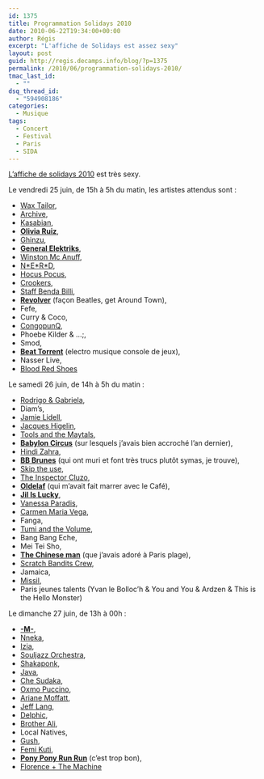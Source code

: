 ```yaml
---
id: 1375
title: Programmation Solidays 2010
date: 2010-06-22T19:34:00+00:00
author: Régis
excerpt: "L'affiche de Solidays est assez sexy"
layout: post
guid: http://regis.decamps.info/blog/?p=1375
permalink: /2010/06/programmation-solidays-2010/
tmac_last_id:
  - ""
dsq_thread_id:
  - "594908186"
categories:
  - Musique
tags:
  - Concert
  - Festival
  - Paris
  - SIDA
---
```

[L’affiche de solidays 2010](http://www.solidays.org/affiche/) est très sexy.

Le vendredi 25 juin, de 15h à 5h du matin, les artistes attendus sont : 

  * [Wax Tailor](http://www.lastfm.fr/music/Wax+Tailor), 
  * [Archive](http://www.lastfm.fr/music/Archive), 
  * [Kasabian](http://www.lastfm.fr/music/Kasabian), 
  * **[Olivia Ruiz](http://www.lastfm.fr/music/Olivia+Ruiz)**, 
  * [Ghinzu](http://www.lastfm.fr/music/Ghinzu), 
  * [**General Elektriks**](http://www.lastfm.fr/music/General+Elektriks), 
  * [Winston Mc Anuff](http://www.lastfm.fr/music/Winston+McAnuff), 
  * [N\*E\*R*D](http://www.lastfm.fr/music/N%2AE%2AR%2AD "NERD"), 
  * [Hocus Pocus](http://www.lastfm.fr/music/Hocus+Pocus), 
  * [Crookers](http://www.lastfm.fr/music/Crookers), 
  * [Staff Benda Billi](http://www.lastfm.fr/music/Staff+Benda+Bilili), 
  * [**Revolver**](http://www.lastfm.fr/music/Revolver) (façon Beatles, get Around Town), 
  * Fefe, 
  * Curry & Coco, 
  * [CongopunQ](http://www.lastfm.fr/music/CongopunQ), 
  * Phoebe Kilder & …;, 
  * Smod, 
  * [**Beat Torrent**](http://www.lastfm.fr/music/Beat+Torrent) (electro musique console de jeux), 
  * Nasser Live, 
  * [Blood Red Shoes](http://www.lastfm.fr/music/Blood+Red+Shoes)

Le samedi 26 juin, de 14h à 5h du matin : 

  * [Rodrigo & Gabriela](http://www.lastfm.fr/music/Rodrigo+y+Gabriela),
  * Diam’s, 
  * [Jamie Lidell](http://www.lastfm.fr/music/Jamie+Lidell), 
  * [Jacques Higelin](http://www.lastfm.fr/music/Jacques+Higelin),
  * [Tools and the Maytals](http://www.lastfm.fr/music/Toots+and+the+Maytals), 
  * [**Babylon Circus**](http://www.lastfm.fr/music/Babylon+Circus) (sur lesquels j’avais bien accroché l’an dernier), 
  * [Hindi Zahra](http://www.lastfm.fr/music/Hindi+Zahra), 
  * [**BB Brunes**](http://www.lastfm.fr/music/BB+Brunes) (qui ont muri et font très trucs plutôt symas, je trouve), 
  * [Skip the use](http://www.lastfm.fr/music/Skip+the+Use), 
  * [The Inspector Cluzo](http://www.lastfm.fr/music/The+Inspector+Cluzo),
  * **[Oldelaf](http://www.lastfm.fr/music/Oldelaf)** (qui m’avait fait marrer avec le Café),
  * [**Jil Is Lucky**](http://www.lastfm.fr/music/Jil+is+lucky), 
  * [Vanessa Paradis](http://www.lastfm.fr/music/Vanessa+Paradis), 
  * [Carmen Maria Vega](http://www.lastfm.fr/music/Carmen+Maria+Vega), 
  * Fanga, 
  * [Tumi and the Volume](http://www.lastfm.fr/music/Tumi+and+the+Volume), 
  * Bang Bang Eche, 
  * Mei Tei Sho, 
  * [**The Chinese man**](http://www.lastfm.fr/music/Chinese+Man) (que j’avais adoré à Paris plage), 
  * [Scratch Bandits Crew](http://www.lastfm.fr/music/Scratch+Bandits+Crew), 
  * Jamaica, 
  * [Missil](http://www.lastfm.fr/music/MiSSiLL), 
  * Paris jeunes talents (Yvan le Bolloc’h & You and You & Ardzen & This is the Hello Monster)

Le dimanche 27 juin, de 13h à 00h : 

  * [**-M-**](http://www.lastfm.fr/music/-M-), 
  * [Nneka](http://www.lastfm.fr/music/Nneka),
  * [Izia](http://www.lastfm.fr/music/IZIA), 
  * [Souljazz Orchestra](http://www.lastfm.fr/music/+noredirect/SoulJazz+Orchestra), 
  * [Shakaponk](http://www.lastfm.fr/music/+noredirect/SHAKAPONK),
  * [Java](http://www.lastfm.fr/music/Java), 
  * [Che Sudaka](http://www.lastfm.fr/music/Che+Sudaka), 
  * [Oxmo Puccino](http://www.lastfm.fr/music/Oxmo+Puccino), 
  * [Ariane Moffatt](http://www.lastfm.fr/music/Ariane+Moffatt), 
  * [Jeff Lang](http://www.lastfm.fr/music/Jeff+Lang), 
  * [Delphic](http://www.lastfm.fr/music/Delphic), 
  * [Brother Ali](http://www.lastfm.fr/music/Brother+Ali), 
  * Local Natives, 
  * [Gush](http://www.lastfm.fr/music/Gush), 
  * [Femi Kuti](http://www.lastfm.fr/music/Femi+Kuti),
  * **[Pony Pony Run Run](http://www.lastfm.fr/music/Pony+Pony+Run+Run)** (c’est trop bon), 
  * [Florence + The Machine](http://www.lastfm.fr/music/Florence%2B%252B%2BThe%2BMachine)
